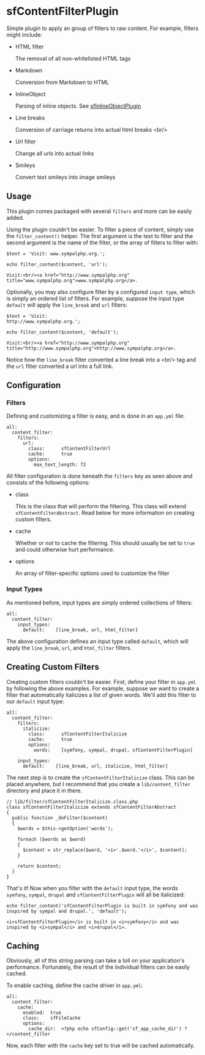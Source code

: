 sfContentFilterPlugin
=====================

Simple plugin to apply an group of filters to raw content. For example,
filters might include:

 * HTML filter

   The removal of all non-whitelisted HTML tags

 * Markdown

   Conversion from Markdown to HTML

 * InlineObject

   Parsing of inline objects. See [sfInlineObjectPlugin](http://github.com/weaverryan/sfInlineObjectPlugin)

 * Line breaks

   Conversion of carriage returns into actual html breaks &lt;br/&gt;

 * Url filter

   Change all urls into actual links

 * Smileys

   Convert text smileys into image smileys


Usage
-----

This plugin comes packaged with several `filters` and more can be easily
added.

Using the plugin couldn't be easier. To filter a piece of content, simply
use the `filter_content()` helper. The first argument is the text to
filter and the second argument is the name of the filter, or the array
of filters to filter with:

    $text = 'Visit: www.sympalphp.org.';

    echo filter_content($content, 'url');

    Visit:<br/><a href="http://www.sympalphp.org" title="www.sympalphp.org">www.sympalphp.org</a>.

Optionally, you may also configure filter by a configured `input type`, which
is simply an ordered list of filters. For example, suppose the input type
`default` will apply the `line_break` and `url` filters:

    $text = 'Visit:
    http://www.sympalphp.org.';

    echo filter_content($content, 'default');

    Visit:<br/><a href="http://www.sympalphp.org" title="http://www.sympalphp.org">http://www.sympalphp.org</a>.

Notice how the `line_break` filter converted a line break into a &lt;br/&gt;
tag and the `url` filter converted a url into a full link.

Configuration
-------------

### Filters

Defining and customizing a filter is easy, and is done in an `app.yml` file:

    all:
      content_filter:
        filters:
          url:
            class:      sfContentFilterUrl
            cache:      true
            options:
              max_text_length: 72

All filter configuration is done beneath the `filters` key as seen above
and consists of the following options:

 * class

   This is the class that will perform the filtering. This class will
   extend `sfContentFilterAbstract`. Read below for more information on creating
   custom filters.

 * cache

   Whether or not to cache the filtering. This should usually be set to
   `true` and could otherwise hurt performance.

 * options

   An array of filter-specific options used to customize the filter


### Input Types

As mentioned before, input types are simply ordered collections of filters:

    all:
      content_filter:
        input_types:
          default:    [line_break, url, html_filter]

The above configuration defines an input type called `default`, which will
apply the `line_break`, `url`, and `html_filter` filters.

Creating Custom Filters
-----------------------

Creating custom filters couldn't be easier. First, define your filter in
`app.yml` by following the above examples. For example, suppose we want
to create a filter that automatically italicizes a list of given words.
We'll add this filter to our `default` input type:

    all:
      content_filter:
        filters:
          italicize:
            class:      sfContentFilterItalicize
            cache:      true
            options:
              words:    [symfony, sympal, drupal, sfContentFilterPlugin]
        
        input_types:
          default:    [line_break, url, italicize, html_filter]

The next step is to create the `sfContentFilterItalicize` class. This can
be placed anywhere, but I recommend that you create a `lib/content_filter`
directory and place it in there.

    // lib/filter/sfContentFilterItalicize.class.php
    class sfContentFilterItalicize extends sfContentFilterAbstract
    {
      public function _doFilter($content)
      {
        $words = $this->getOption('words');
        
        foreach ($words as $word)
        {
          $content = str_replace($word, '<i>'.$word.'</i>', $content);
        }
        
        return $content;
      }
    }

That's it! Now when you filter with the `default` input type, the words
`symfony`, `sympal`, `drupal` and `sfContentFilterPlugin` will all be italicized:

    echo filter_content('sfContentFilterPlugin is built in symfony and was inspired by sympal and drupal.', 'default');

    <i>sfContentFilterPlugin</i> is built in <i>symfony</i> and was inspired by <i>sympal</i> and <i>drupal</i>.

Caching
-------

Obviously, all of this string parsing can take a toll on your application's
performance. Fortunately, the result of the individual filters can be easily
cached.

To enable caching, define the cache driver in `app.yml`:

    all:
      content_filter:
        cache:
          enabled:  true
          class:    sfFileCache
          options:
            cache_dir:  <?php echo sfConfig::get('sf_app_cache_dir') ?>/content_filter

Now, each filter with the `cache` key set to true will be cached automatically.